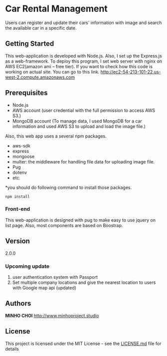 # Car Rental Management
Users can register and update their cars' information with image and search the available car in a specific date.

## Getting Started
This web-application is developed with Node.js. Also, I set up the Express.js as a web-framework. 
To deploy this program, I set web server with nginx on AWS EC2(amazon ami – free tier). 
If you want to check how this code is working on actual site. You can go to this link.
http://ec2-54-213-101-22.us-west-2.compute.amazonaws.com

## Prerequisites
-	Node.js
-	AWS account (user credential with the full permission to access AWS S3.)
-	MongoDB account (To manage data, I used MongoDB for a car information and used AWS S3 to upload and load the image file.)

Also, this web app uses a several npm packages.
-	aws-sdk
-	express
-	mongoose
-	multer: the middleware for handling file data for uploading image file.
-	Pug
-	dotenv
-	etc.

*you should do following command to install those packages.
```
npm install
```


### Front-end
This web-application is designed with pug to make easy to use jquery on list page.
Also, most components are based on Boostrap.

## Version
2.0.0

### Upcoming update
1.	user authentication system with Passport
2.	Set multiple company locations and give the nearest location to users with Google map api (updated)

## Authors
**MINHO CHOI** http://www.minhoproject.studio

## License
This project is licensed under the MIT License - see the [LICENSE.md](LICENSE.md) file for details

